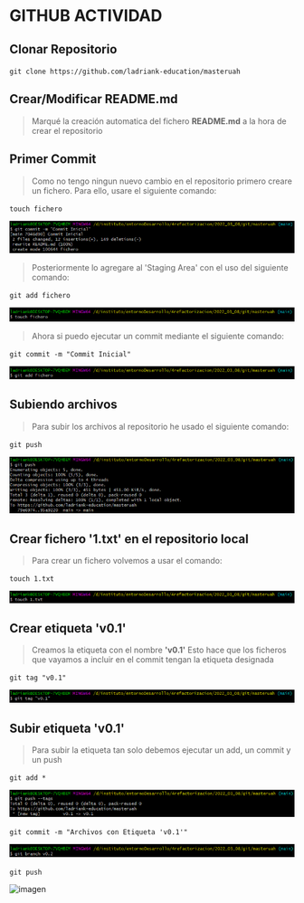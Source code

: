 # GITHUB ACTIVIDAD
## Clonar Repositorio

``git clone https://github.com/ladriank-education/masteruah``   

## Crear/Modificar README.md
> Marqué la creación automatica del fichero **README.md** a la hora de crear el repositorio

## Primer Commit
> Como no tengo ningun nuevo cambio en el repositorio primero creare un fichero.
> Para ello, usare el siguiente comando:


``touch fichero``   


![imagen](.img/1.png)


> Posteriormente lo agregare al 'Staging Area' con el uso del siguiente comando:

``git add fichero``   


![imagen](.img/2.png)
> Ahora si puedo ejecutar un commit mediante el siguiente comando:


``git commit -m "Commit Inicial"``


![imagen](.img/3.png)
## Subiendo archivos
> Para subir los archivos al repositorio he usado el siguiente comando:


``git push``


![imagen](.img/4.png)

## Crear fichero '1.txt' en el repositorio local
> Para crear un fichero volvemos a usar el comando:

``touch 1.txt``

![imagen](.img/5.png)

## Crear etiqueta 'v0.1'
> Creamos la etiqueta con el nombre **'v0.1'**
> Esto hace que los ficheros que vayamos a incluir en el commit tengan la etiqueta designada

``git tag "v0.1"``

![imagen](.img/6.png)

## Subir etiqueta 'v0.1'
> Para subir la etiqueta tan solo debemos ejecutar un add, un commit y un push

``git add *``

![imagen](.img/7.png)

``git commit -m "Archivos con Etiqueta 'v0.1'"``

![imagen](.img/8.png)

``git push``

![imagen](.img/9.png)